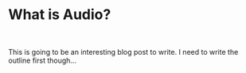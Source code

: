 # What is Audio?

<br>

This is going to be an interesting blog post to write. I need to write the outline first though...